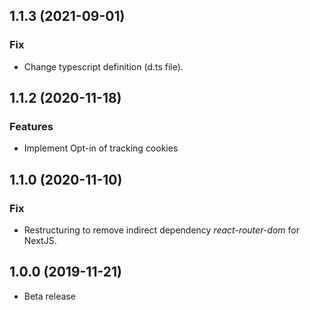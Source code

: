 <a name="1.1.3"></a>
## 1.1.3 (2021-09-01)

### Fix

* Change typescript definition (d.ts file).

<a name="1.1.2"></a>
## 1.1.2 (2020-11-18)

### Features

* Implement Opt-in of tracking cookies

<a name="1.1.0"></a>
## 1.1.0 (2020-11-10)

### Fix

* Restructuring to remove indirect dependency *react-router-dom* for NextJS.

<a name="1.0.0"></a>
## 1.0.0 (2019-11-21)

* Beta release
